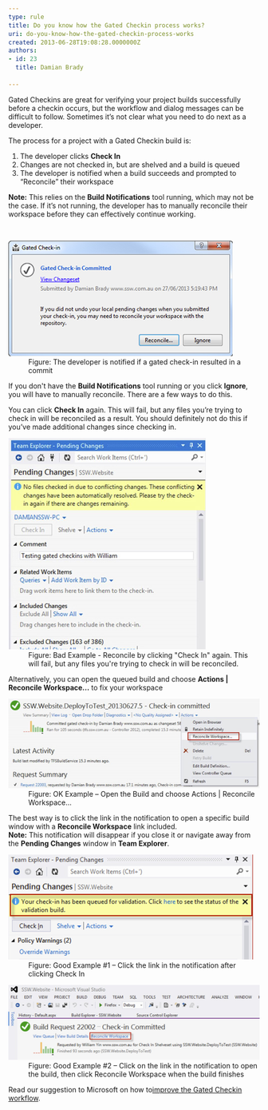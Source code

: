 ```yaml
---
type: rule
title: Do you know how the Gated Checkin process works?
uri: do-you-know-how-the-gated-checkin-process-works
created: 2013-06-28T19:08:28.0000000Z
authors:
- id: 23
  title: Damian Brady

---
```




<span class='intro'> Gated Checkins are great for verifying your project builds successfully before a checkin occurs, but the workflow and dialog messages can be difficult to follow.  Sometimes it’s not clear what you need to do next as a developer.

 </span>

<p>​​The process for a project with a Gated Checkin build is&#58;</p><ol><li>The developer clicks 
      <strong>Check In</strong></li><li>Changes are not checked in, but are shelved and a build is queued</li><li>The developer is notified when a build succeeds and prompted to “Reconcile” their workspace</li></ol><p> 
   <strong>Note&#58;</strong> This relies on the 
   <strong>Build Notifications</strong> tool running, which may not be the case.  If it’s not running, the developer has to manually reconcile their workspace before they can effectively continue working.</p> ​ 
<dl class="image"><dt>
      <img src="./gated-checkin-1.jpg" alt="" />
   </dt><dd>Figure&#58; The developer is notified if a gated check-in resulted in a commit</dd></dl><p>If you don't have the 
   <strong>Build Notifications</strong> tool running or you click 
   <strong>Ignore</strong>, you will have to manually reconcile. There are a few ways to do this.</p><p>You can click 
   <strong>Check In</strong> again.  This will fail, but any files you’re trying to check in will be reconciled as a result.  You should definitely not do this if you’ve made additional changes since checking in.</p><dl class="badImage"><dt>
      <img src="./gated-checkin-2.jpg" alt="" />
   </dt><dd>Figure&#58; Bad Example - Reconcile by clicking &quot;Check In&quot; again.  This will fail, but any files you're trying to check in will be reconciled.</dd></dl><p>Alternatively, you can open the queued build and choose 
   <strong>Actions | Reconcile Workspace...</strong> to fix your workspace</p><dl class="goodImage"><dt>
      <img src="./gated-checkin-3.jpg" alt="" />
   </dt><dd>Figure&#58; OK Example – Open the Build and choose Actions | Reconcile Workspace...</dd></dl><p>The best way is to click the link in the notification to open a specific build window with a 
   <strong>Reconcile Workspace</strong> link included.<br> 
   <strong>Note&#58;</strong> This notification will disappear if you close it or navigate away from the 
   <strong>Pending Changes</strong> window in 
   <strong>Team Explorer</strong>.</p><dl class="goodImage"><dt>
      <img src="./gated-checkin-4.jpg" alt="" />
   </dt><dd>Figure&#58; Good Example #1 – Click the link in the notification after clicking Check In</dd></dl><dl class="goodImage"><dt>
      <img src="./gated-checkin-5.jpg" alt="" />
   </dt><dd>Figure&#58; Good Example #2 – Click on the link in the notification to open the build, then click Reconcile Workspace when the build finishes</dd></dl><p>Read our suggestion to Microsoft on how to<a href="http&#58;//www.ssw.com.au/ssw/standards/BetterSoftwareSuggestions/TeamFoundationServer.aspx#improve-gated-checkin">improve the Gated Checkin workflow</a>.</p>


